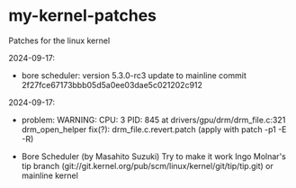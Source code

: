 # my-kernel-patches
Patches for the linux kernel

2024-09-17:
- bore scheduler: version 5.3.0-rc3
  update to mainline commit 2f27fce67173bbb05d5a0ee03dae5c021202c912

2024-09-17:
- problem: WARNING: CPU: 3 PID: 845 at drivers/gpu/drm/drm_file.c:321 drm_open_helper
  fix(?): drm_file.c.revert.patch (apply with patch -p1 -E -R)

- Bore Scheduler (by Masahito Suzuki)
Try to make it work Ingo Molnar's tip branch (git://git.kernel.org/pub/scm/linux/kernel/git/tip/tip.git) or mainline kernel
